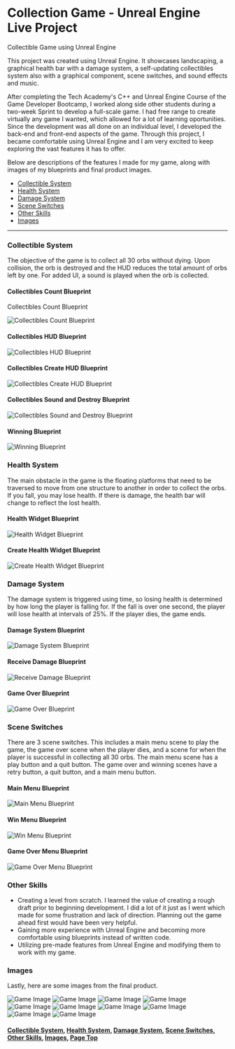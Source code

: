 # Collection Game - Unreal Engine Live Project

<p id="Page Top">
Collectible Game using Unreal Engine

This project was created using Unreal Engine. It showcases landscaping, a graphical health bar with a damage system, a self-updating collectibles system also with a graphical component, scene switches, and sound effects and music. 

After completing the Tech Academy's C++ and Unreal Engine Course of the Game Developer Bootcamp, I worked along side other students during a two-week Sprint to develop a full-scale game. I had free range to create virtually any game I wanted, which allowed for a lot of learning oportunities. Since the development was all done on an individual level, I developed the back-end and front-end aspects of the game. Through this project, I became comfortable using Unreal Engine and I am very excited to keep exploring the vast features it has to offer.


Below are descriptions of the features I made for my game, along with images of my blueprints and final product images.
<ul>
<li><a href="#CollectibleSystem">Collectible System</a></li>
<li><a href="#HealthSystem">Health System</a></li>
<li><a href="#DamageSystem">Damage System</a></li>
<li><a href="#Scene Switches">Scene Switches</a></li>
<li><a href="#Other Skills">Other Skills</a></li>
<li><a href="#Images">Images</a></li>
 </ul>
 </p>
 
<hr class="dashed">

<p id="CollectibleSystem">
<h3>Collectible System</h3>
 
The objective of the game is to collect all 30 orbs without dying. Upon collision, the orb is destroyed and the HUD reduces the total amount of orbs left by one. For added UI, a sound is played when the orb is collected.

<h4>Collectibles Count Blueprint</h4>Collectibles Count Blueprint

![Collectibles Count Blueprint](https://github.com/zeeebs/CollectionGame-UnrealEngineLiveProject/blob/main/img/CollectCount.png)

<h4>Collectibles HUD Blueprint</h4>

![Collectibles HUD Blueprint](https://github.com/zeeebs/CollectionGame-UnrealEngineLiveProject/blob/main/img/CollectHUD.png)

<h4>Collectibles Create HUD Blueprint</h4>

![Collectibles Create HUD Blueprint](https://github.com/zeeebs/CollectionGame-UnrealEngineLiveProject/blob/main/img/CreateHUD.png)

<h4>Collectibles Sound and Destroy Blueprint</h4>

![Collectibles Sound and Destroy Blueprint](https://github.com/zeeebs/CollectionGame-UnrealEngineLiveProject/blob/main/img/CollectSoundDestroy.png)

<h4>Winning Blueprint</h4>

![Winning Blueprint](https://github.com/zeeebs/CollectionGame-UnrealEngineLiveProject/blob/main/img/YouWin.png)

</p>
<p id="HealthSystem">
<h3>Health System</h3>

The main obstacle in the game is the floating platforms that need to be traversed to move from one structure to another in order to collect the orbs. If you fall, you may lose health. If there is damage, the health bar will change to reflect the lost health.

<h4>Health Widget Blueprint</h4>

![Health Widget Blueprint](https://github.com/zeeebs/CollectionGame-UnrealEngineLiveProject/blob/main/img/HealthWidget.png)

<h4>Create Health Widget Blueprint</h4>

![Create Health Widget Blueprint](https://github.com/zeeebs/CollectionGame-UnrealEngineLiveProject/blob/main/img/CreateHealthWidget.png)

</p>
<p id="DamageSystem">
<h3>Damage System</h3>
The damage system is triggered using time, so losing health is determined by how long the player is falling for. If the fall is over one second, the player will lose health at intervals of 25%. If the player dies, the game ends.

<h4>Damage System Blueprint</h4>

![Damage System Blueprint](https://github.com/zeeebs/CollectionGame-UnrealEngineLiveProject/blob/main/img/DamageSystem.png)

<h4>Receive Damage Blueprint</h4>

![Receive Damage Blueprint](https://github.com/zeeebs/CollectionGame-UnrealEngineLiveProject/blob/main/img/ReceiveDamage.png)

<h4>Game Over Blueprint</h4>

![Game Over Blueprint](https://github.com/zeeebs/CollectionGame-UnrealEngineLiveProject/blob/main/img/GameOver.png)

</p>
<p id="Scene Switches">    
<h3>Scene Switches</h3>

There are 3 scene switches. This includes a main menu scene to play the game, the game over scene when the player dies, and a scene for when the player is successful in collecting all 30 orbs. The main menu scene has a play button and a quit button. The game over and winning scenes have a retry button, a quit button, and a main menu button.

<h4>Main Menu Blueprint</h4>

![Main Menu Blueprint](https://github.com/zeeebs/CollectionGame-UnrealEngineLiveProject/blob/main/img/MainMenu.png)

<h4>Win Menu Blueprint</h4>

![Win Menu Blueprint](https://github.com/zeeebs/CollectionGame-UnrealEngineLiveProject/blob/main/img/WinMenu.png)

<h4>Game Over Menu Blueprint</h4>

![Game Over Menu Blueprint](https://github.com/zeeebs/CollectionGame-UnrealEngineLiveProject/blob/main/img/LoseMenu.png)

</p>
<p id="Other Skills">
<h3>Other Skills</h3>
<ul>
<li>Creating a level from scratch. I learned the value of creating a rough draft prior to beginning development. I did a lot of it just as I went which made for some frustration and lack of direction. Planning out the game ahead first would have been very helpful.</li>
<li>Gaining more experience with Unreal Engine and becoming more comfortable using blueprints instead of written code.</li>
<li>Utilizing pre-made features from Unreal Engine and modifying them to work with my game.</li>
</ul>

</p>
<p id="Images">
<h3>Images</h3>

Lastly, here are some images from the final product.

![Game Image](https://github.com/zeeebs/CollectionGame-UnrealEngineLiveProject/blob/main/img/StartMenu.png)
![Game Image](https://github.com/zeeebs/CollectionGame-UnrealEngineLiveProject/blob/main/img/YouWinMenu.png)
![Game Image](https://github.com/zeeebs/CollectionGame-UnrealEngineLiveProject/blob/main/img/GameOverMenu.png)
![Game Image](https://github.com/zeeebs/CollectionGame-UnrealEngineLiveProject/blob/main/img/inGame.png)
![Game Image](https://github.com/zeeebs/CollectionGame-UnrealEngineLiveProject/blob/main/img/Platforms.png)
![Game Image](https://github.com/zeeebs/CollectionGame-UnrealEngineLiveProject/blob/main/img/landscaping1.png)
![Game Image](https://github.com/zeeebs/CollectionGame-UnrealEngineLiveProject/blob/main/img/landscaping2.png)
![Game Image](https://github.com/zeeebs/CollectionGame-UnrealEngineLiveProject/blob/main/img/landscaping3.png)
![Game Image](https://github.com/zeeebs/CollectionGame-UnrealEngineLiveProject/blob/main/img/fromAbove.png)
![Game Image](https://github.com/zeeebs/CollectionGame-UnrealEngineLiveProject/blob/main/img/sideView.png)
  
<h4><a href="#CollectibleSystem">Collectible System</a>, <a href="#HealthSystem">Health System</a>, <a href="#DamageSystem">Damage System</a>, <a href="#Scene Switches">Scene Switches</a>, <a href="#Other Skills">Other Skills</a>, <a href="#Images">Images</a>, <a href="#Page Top">Page Top</a></h4>
